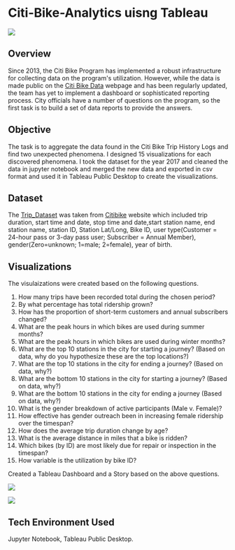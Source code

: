 # Citi-Bike-Analytics uisng Tableau

<img src = "https://github.com/DSB011/Tableau-Homework---Citi-Bike-Analytics/blob/master/Images/citi-bike-station-bikes.jpg">

## Overview

Since 2013, the Citi Bike Program has implemented a robust infrastructure for collecting data on the program's utilization. 
However, while the data is made public on the [Citi Bike Data](https://www.citibikenyc.com/system-data) webpage and has been regularly updated, the team has yet to implement a dashboard or sophisticated reporting process. City officials have a number of questions on the program, so the first task is to build a set of data reports to provide the answers.

## Objective

The task is to aggregate the data found in the Citi Bike Trip History Logs and find two unexpected phenomena. I designed 15 visualizations for each discovered phenomena. I took the dataset for the year 2017 and cleaned the data in jupyter notebook
and merged the new data and exported in csv format and used it in Tableau Public Desktop to create the visualizations.

## Dataset

The [Trip_Dataset](https://s3.amazonaws.com/tripdata/index.html) was taken from [Citibike](https://www.citibikenyc.com/) website which included trip duration, start time and date, 
stop time and date,start station name, end station name, station ID, Station Lat/Long, Bike ID, user type(Customer = 24-hour pass or 3-day pass user; Subscriber = Annual Member), gender(Zero=unknown; 1=male; 2=female), year of birth.

## Visualizations

The visulaizations were created based on the following questions.
1. How many trips have been recorded total during the chosen period?
2. By what percentage has total ridership grown?
3. How has the proportion of short-term customers and annual subscribers changed?
4. What are the peak hours in which bikes are used during summer months?
5. What are the peak hours in which bikes are used during winter months?
6. What are the top 10 stations in the city for starting a journey? (Based on data, why do you hypothesize these are the top locations?)
7. What are the top 10 stations in the city for ending a journey? (Based on data, why?)
8. What are the bottom 10 stations in the city for starting a journey? (Based on data, why?)
9. What are the bottom 10 stations in the city for ending a journey (Based on data, why?)
10. What is the gender breakdown of active participants (Male v. Female)?
11. How effective has gender outreach been in increasing female ridership over the timespan?
12. How does the average trip duration change by age?
13. What is the average distance in miles that a bike is ridden?
14. Which bikes (by ID) are most likely due for repair or inspection in the timespan?
15. How variable is the utilization by bike ID?

Created a Tableau Dashboard and a Story based on the above questions.<br> 

<img src = "https://raw.githubusercontent.com/DSB011/Tableau-Homework---Citi-Bike-Analytics/master/Images/Tableau_visualization.png"> <br>

<img src = "https://github.com/DSB011/Tableau-Homework---Citi-Bike-Analytics/blob/master/Images/Tableau_story.png"> <br>

## Tech Environment Used
Jupyter Notebook, Tableau Public Desktop.


